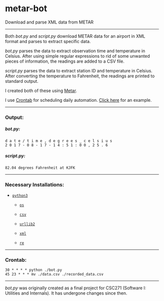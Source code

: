 # metar-bot

Download and parse XML data from METAR

---

Both <i>bot.py</i> and <i>script.py</i> download METAR data for an airport in XML format and parses to extract specific data. 

<i>bot.py</i> parses the data to extract observation time and temperature in Celsius. After using simple regular expressions to rid of some unwanted pieces of information, the readings are added to a CSV file. 

<i>script.py</i> parses the data to extract station ID and temperature in Celsius. After converting the temperature to Fahrenheit, the readings are printed to standard output.

I created both of these using [Metar](https://packages.debian.org/wheezy/metar).

I use [Crontab](http://crontab.org/) for scheduling daily automation. [Click here](https://github.com/magarenzo/weather-report-automation/blob/master/README.md#crontab) for an example.

---

<h3>Output:</h3>

<h5><i>bot.py</i>:</h5>

`d a t e / t i m e , d e g r e e s _ c e l s i u s`<br>`2 0 1 7 - 0 8 - 1 7 - 1 4 : 5 1 : 0 0 , 2 5 . 6`

<h5><i>script.py</i>:</h5>

`82.04 degrees Fahrenheit at KJFK`

---

<h3>Necessary Installations:</h3>

* [`python3`](https://docs.python.org/3/)

  * [`os`](https://docs.python.org/3/library/os.html)
  
  * [`csv`](https://docs.python.org/3/library/csv.html)
  
  * [`urllib2`](https://docs.python.org/2/library/urllib2.html)

  * [`xml`](https://docs.python.org/3/library/xml.html)
  
  * [`re`](https://docs.python.org/3/library/re.html)

---

<h3>Crontab:</h3>

`30 * * * * python ./bot.py`<br>`45 23 * * * mv ./data.csv ./recorded_data.csv`

---

<i>bot.py</i> was originally created as a final project for CSC271 (Software I: Utilities and Internals). It has undergone changes since then.
